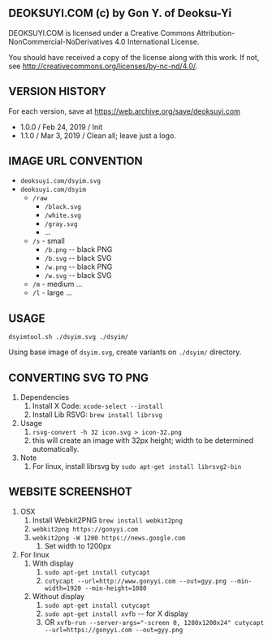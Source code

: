 DEOKSUYI.COM (c) by Gon Y. of Deoksu-Yi
---------------------------------------
DEOKSUYI.COM is licensed under a Creative Commons 
Attribution-NonCommercial-NoDerivatives 4.0 International License.

You should have received a copy of the license along with this
work. If not, see <http://creativecommons.org/licenses/by-nc-nd/4.0/>.


VERSION HISTORY
---------------
For each version, save at https://web.archive.org/save/deoksuyi.com
- 1.0.0 / Feb 24, 2019 / Init 
- 1.1.0 / Mar  3, 2019 / Clean all; leave just a logo.


IMAGE URL CONVENTION
--------------------

- `deoksuyi.com/dsyim.svg`
- `deoksuyi.com/dsyim`
    - `/raw`
        - `/black.svg`
        - `/white.svg`
        - `/gray.svg`
        - ...
    - `/s` - small
        - `/b.png` -- black PNG
        - `/b.svg` -- black SVG
        - `/w.png` -- black PNG
        - `/w.svg` -- black SVG
    - `/m` - medium
        ...
    - `/l` - large
        ...

USAGE
-----

`dsyimtool.sh ./dsyim.svg ./dsyim/`

Using base image of `dsyim.svg`, create variants on `./dsyim/` directory.


CONVERTING SVG TO PNG
---------------------

1. Dependencies
    1. Install X Code: `xcode-select --install`
    2. Install Lib RSVG: `brew install librsvg`
2. Usage
    1. `rsvg-convert -h 32 icon.svg > icon-32.png`
    2. this will create an image with 32px height; width to be determined 
        automatically.
3. Note
    1. For linux, install librsvg by `sudo apt-get install librsvg2-bin`

WEBSITE SCREENSHOT
------------------

1. OSX
    1. Install Webkit2PNG `brew install webkit2png`
    2. `webkit2png https://gonyyi.com`
    3. `webkit2png -W 1200 https://news.google.com`
        1. Set width to 1200px
2. For linux
    1. With display
        1. `sudo apt-get install cutycapt`
        2. `cutycapt --url=http://www.gonyyi.com --out=gyy.png --min-width=1920 --min-height=1080`
    2. Without display
        1. `sudo apt-get install cutycapt`
        2. `sudo apt-get install xvfb` -- for X display
        3. OR `xvfb-run --server-args="-screen 0, 1280x1200x24" cutycapt --url=https://gonyyi.com --out=gyy.png`
        
